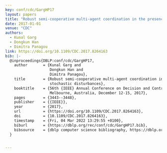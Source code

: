 ```yaml
---
key: conf/cdc/GargHP17
layout: papers
title: "Robust semi-cooperative multi-agent coordination in the presence of stochastic disturbances."
date: 2017-01-01
venue: "CDC"
authors:
  - Kunal Garg
  - Dongkun Han
  - Dimitra Panagou
link: https://doi.org/10.1109/CDC.2017.8264163
bib: |-
  @inproceedings{DBLP:conf/cdc/GargHP17,
    author       = {Kunal Garg and
                    Dongkun Han and
                    Dimitra Panagou},
    title        = {Robust semi-cooperative multi-agent coordination in the presence of
                    stochastic disturbances},
    booktitle    = {56th {IEEE} Annual Conference on Decision and Control, {CDC} 2017,
                    Melbourne, Australia, December 12-15, 2017},
    pages        = {3443--3448},
    publisher    = {{IEEE}},
    year         = {2017},
    url          = {https://doi.org/10.1109/CDC.2017.8264163},
    doi          = {10.1109/CDC.2017.8264163},
    timestamp    = {Fri, 04 Mar 2022 13:29:55 +0100},
    biburl       = {https://dblp.org/rec/conf/cdc/GargHP17.bib},
    bibsource    = {dblp computer science bibliography, https://dblp.org}
  }


---
```

